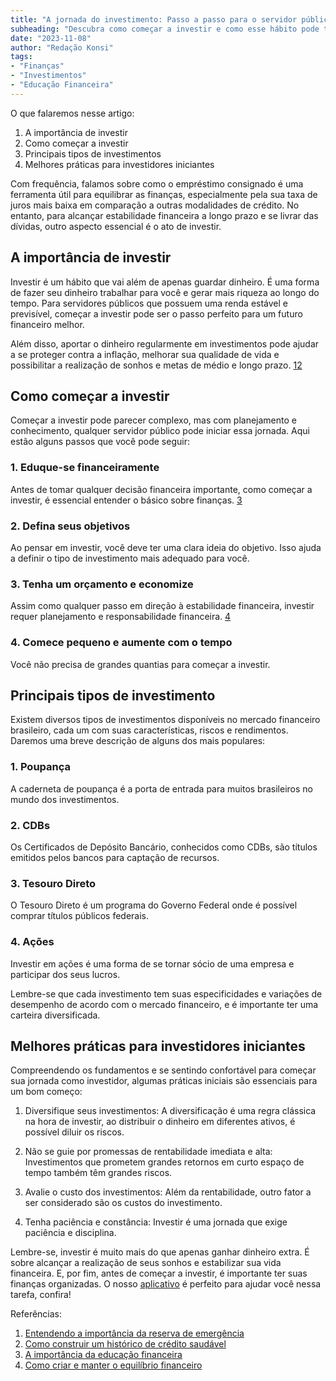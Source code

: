 ```yaml
---
title: "A jornada do investimento: Passo a passo para o servidor público"
subheading: "Descubra como começar a investir e como esse hábito pode transformar sua vida financeira"
date: "2023-11-08"
author: "Redação Konsi"
tags:
- "Finanças"
- "Investimentos"
- "Educação Financeira"
---
```


O que falaremos nesse artigo:
1. A importância de investir
2. Como começar a investir
3. Principais tipos de investimentos
4. Melhores práticas para investidores iniciantes

Com frequência, falamos sobre como o empréstimo consignado é uma ferramenta útil para equilibrar as finanças, especialmente pela sua taxa de juros mais baixa em comparação a outras modalidades de crédito. No entanto, para alcançar estabilidade financeira a longo prazo e se livrar das dívidas, outro aspecto essencial é o ato de investir. 

## A importância de investir

Investir é um hábito que vai além de apenas guardar dinheiro. É uma forma de fazer seu dinheiro trabalhar para você e gerar mais riqueza ao longo do tempo. Para servidores públicos que possuem uma renda estável e previsível, começar a investir pode ser o passo perfeito para um futuro financeiro melhor. 

Além disso, aportar o dinheiro regularmente em investimentos pode ajudar a se proteger contra a inflação, melhorar sua qualidade de vida e possibilitar a realização de sonhos e metas de médio e longo prazo. [1](/entendendo-a-importancia-da-reserva-de-emergencia)[2](/como-construir-um-historico-de-credito-saudavel) 

## Como começar a investir

Começar a investir pode parecer complexo, mas com planejamento e conhecimento, qualquer servidor público pode iniciar essa jornada. Aqui estão alguns passos que você pode seguir:

### 1. Eduque-se financeiramente
Antes de tomar qualquer decisão financeira importante, como começar a investir, é essencial entender o básico sobre finanças. [3](/a-importancia-da-educacao-financeira-para-servidores-publicos)

### 2. Defina seus objetivos
Ao pensar em investir, você deve ter uma clara ideia do objetivo. Isso ajuda a definir o tipo de investimento mais adequado para você.

### 3. Tenha um orçamento e economize
Assim como qualquer passo em direção à estabilidade financeira, investir requer planejamento e responsabilidade financeira. [4](/como-criar-e-manter-o-equilibrio-financeiro)

### 4. Comece pequeno e aumente com o tempo
Você não precisa de grandes quantias para começar a investir.

## Principais tipos de investimento

Existem diversos tipos de investimentos disponíveis no mercado financeiro brasileiro, cada um com suas características, riscos e rendimentos. Daremos uma breve descrição de alguns dos mais populares:

### 1. Poupança
A caderneta de poupança é a porta de entrada para muitos brasileiros no mundo dos investimentos. 

### 2. CDBs
Os Certificados de Depósito Bancário, conhecidos como CDBs, são títulos emitidos pelos bancos para captação de recursos.

### 3. Tesouro Direto
O Tesouro Direto é um programa do Governo Federal onde é possível comprar títulos públicos federais.

### 4. Ações
Investir em ações é uma forma de se tornar sócio de uma empresa e participar dos seus lucros.

Lembre-se que cada investimento tem suas especificidades e variações de desempenho de acordo com o mercado financeiro, e é importante ter uma carteira diversificada.

## Melhores práticas para investidores iniciantes

Compreendendo os fundamentos e se sentindo confortável para começar sua jornada como investidor, algumas práticas iniciais são essenciais para um bom começo:

1. Diversifique seus investimentos: A diversificação é uma regra clássica na hora de investir, ao distribuir o dinheiro em diferentes ativos, é possível diluir os riscos. 

2. Não se guie por promessas de rentabilidade imediata e alta: Investimentos que prometem grandes retornos em curto espaço de tempo também têm grandes riscos.

3. Avalie o custo dos investimentos: Além da rentabilidade, outro fator a ser considerado são os custos do investimento.

4. Tenha paciência e constância: Investir é uma jornada que exige paciência e disciplina.

Lembre-se, investir é muito mais do que apenas ganhar dinheiro extra. É sobre alcançar a realização de seus sonhos e estabilizar sua vida financeira. E, por fim, antes de começar a investir, é importante ter suas finanças organizadas. O nosso [aplicativo](https://konsi.com.br/download) é perfeito para ajudar você nessa tarefa, confira!

Referências:
1. [Entendendo a importância da reserva de emergência](https://konsi.com.br/entendendo-a-importancia-da-reserva-de-emergencia)
2. [Como construir um histórico de crédito saudável](https://konsi.com.br/como-construir-um-historico-de-credito-saudavel)
3. [A importância da educação financeira](https://konsi.com.br/a-importancia-da-educacao-financeira-para-servidores-publicos)
4. [Como criar e manter o equilíbrio financeiro](https://konsi.com.br/como-criar-e-manter-o-equilibrio-financeiro) 
